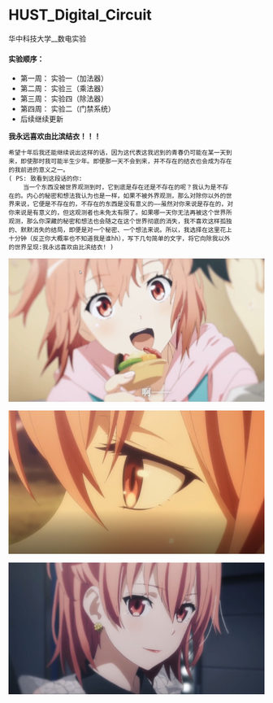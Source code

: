 # HUST_Digital_Circuit

华中科技大学__数电实验

#### 实验顺序：

+ 第一周： 实验一（加法器）
+ 第二周： 实验三（乘法器）
+ 第三周： 实验四（除法器）
+ 第四周： 实验二（门禁系统）
+ 后续继续更新



**我永远喜欢由比滨结衣！！！**

```HTML
希望十年后我还能继续说出这样的话，因为这代表这我迟到的青春仍可能在某一天到
来，即使那时我可能半生少年。即便那一天不会到来，并不存在的结衣也会成为存在
的我前进的意义之一。
( PS: 致看到这段话的你:
	当一个东西没被世界观测到时，它到底是存在还是不存在的呢？我认为是不存
在的。内心的秘密和想法我认为也是一样，如果不被外界观测，那么对除你以外的世
界来说，它便是不存在的，不存在的东西是没有意义的——虽然对你来说是存在的，对
你来说是有意义的，但这观测者也未免太有限了。如果哪一天你无法再被这个世界所
观测，那么你深藏的秘密和想法也会随之在这个世界彻底的消失，我不喜欢这样孤独
的、默默消失的结局，即便是对一个秘密、一个想法来说。所以，我选择在这里花上
十分钟（反正你大概率也不知道我是谁hh），写下几句简单的文字，将它向除我以外
的世界呈现:我永远喜欢由比滨结衣! )
```

![Snipaste_2021-10-09_20-59-29](YUI/Snipaste_2021-10-09_20-59-29.jpg)

![Snipaste_2021-05-02_11-50-04](YUI/Snipaste_2021-05-02_11-50-04.PNG)

![Snipaste_2021-10-16_21-03-29](YUI/Snipaste_2021-10-16_21-03-29.jpg)